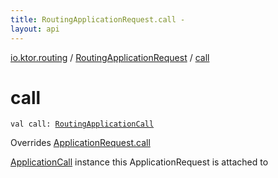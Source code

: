 ```yaml
---
title: RoutingApplicationRequest.call - 
layout: api
---
```


<div class='api-docs-breadcrumbs'><a href="../index.html">io.ktor.routing</a> / <a href="index.html">RoutingApplicationRequest</a> / <a href="./call.html">call</a></div>

# call

<div class="signature"><code><span class="keyword">val </span><span class="identifier">call</span><span class="symbol">: </span><a href="../-routing-application-call/index.html"><span class="identifier">RoutingApplicationCall</span></a></code></div>

Overrides <a href="../../io.ktor.request/-application-request/call.html">ApplicationRequest.call</a>

<a href="../../io.ktor.application/-application-call/index.html">ApplicationCall</a> instance this ApplicationRequest is attached to

